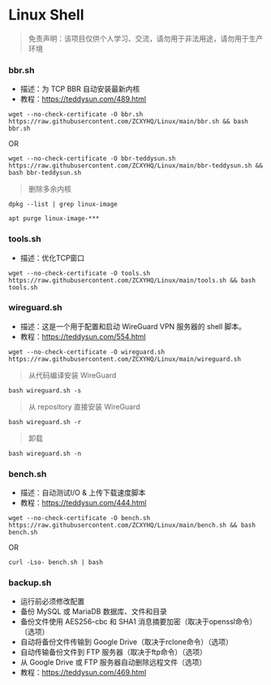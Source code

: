 # Linux Shell

> 免责声明：该项目仅供个人学习、交流，请勿用于非法用途，请勿用于生产环境  

### bbr.sh
- 描述：为 TCP BBR 自动安装最新内核
- 教程：https://teddysun.com/489.html

```
wget --no-check-certificate -O bbr.sh https://raw.githubusercontent.com/ZCXYHQ/Linux/main/bbr.sh && bash bbr.sh
```

OR

```
wget --no-check-certificate -O bbr-teddysun.sh https://raw.githubusercontent.com/ZCXYHQ/Linux/main/bbr-teddysun.sh && bash bbr-teddysun.sh
```

> 删除多余内核

```
dpkg --list | grep linux-image
```

```
apt purge linux-image-***
```

### tools.sh
- 描述：优化TCP窗口

```
wget --no-check-certificate -O tools.sh https://raw.githubusercontent.com/ZCXYHQ/Linux/main/tools.sh && bash tools.sh
```

### wireguard.sh
- 描述：这是一个用于配置和启动 WireGuard VPN 服务器的 shell 脚本。
- 教程：https://teddysun.com/554.html

```
wget --no-check-certificate -O wireguard.sh https://raw.githubusercontent.com/ZCXYHQ/Linux/main/wireguard.sh
```

> 从代码编译安装 WireGuard

```
bash wireguard.sh -s
```

> 从 repository 直接安装 WireGuard

```
bash wireguard.sh -r
```

> 卸载

```
bash wireguard.sh -n
```

### bench.sh
- 描述：自动测试I/O & 上传下载速度脚本
- 教程：https://teddysun.com/444.html

```
wget --no-check-certificate -O bench.sh https://raw.githubusercontent.com/ZCXYHQ/Linux/main/bench.sh && bash bench.sh
```

OR

```
curl -Lso- bench.sh | bash
```

### backup.sh
- 运行前必须修改配置
- 备份 MySQL 或 MariaDB 数据库、文件和目录
- 备份文件使用 AES256-cbc 和 SHA1 消息摘要加密（取决于openssl命令）（选项）
- 自动将备份文件传输到 Google Drive（取决于rclone命令）（选项）
- 自动传输备份文件到 FTP 服务器（取决于ftp命令）（选项）
- 从 Google Drive 或 FTP 服务器自动删除远程文件（选项）
- 教程：https://teddysun.com/469.html
